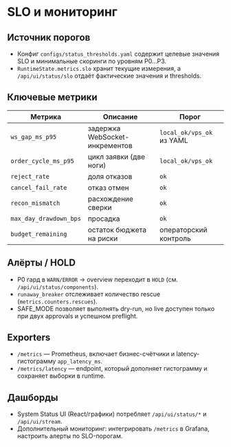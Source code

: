# SLO и мониторинг

## Источник порогов
- Конфиг `configs/status_thresholds.yaml` содержит целевые значения SLO и минимальные скоринги по уровням P0…P3.
- `RuntimeState.metrics.slo` хранит текущие измерения, а `/api/ui/status/slo` отдаёт фактические значения и thresholds.

## Ключевые метрики
| Метрика | Описание | Порог |
| --- | --- | --- |
| `ws_gap_ms_p95` | задержка WebSocket-инкрементов | `local_ok/vps_ok` из YAML |
| `order_cycle_ms_p95` | цикл заявки (две ноги) | `local_ok/vps_ok` |
| `reject_rate` | доля отказов | `ok` |
| `cancel_fail_rate` | отказ отмен | `ok` |
| `recon_mismatch` | расхождение сверки | `ok` |
| `max_day_drawdown_bps` | просадка | `ok` |
| `budget_remaining` | остаток бюджета на риски | операторский контроль |

## Алёрты / HOLD
- P0 гард в `WARN/ERROR` → overview переходит в `HOLD` (см. `/api/ui/status/components`).
- `runaway_breaker` отслеживает количество rescue (`metrics.counters.rescues`).
- SAFE_MODE позволяет выполнять dry-run, но live доступен только при двух approvals и успешном preflight.

## Exporters
- `/metrics` — Prometheus, включает бизнес-счётчики и latency-гистограмму `app_latency_ms`.
- `/metrics/latency` — endpoint, который дополняет гистограмму и сохраняет выборки в runtime.

## Дашборды
- System Status UI (React/графики) потребляет `/api/ui/status/*` и `/api/ui/stream`.
- Дополнительный мониторинг: интегрировать `/metrics` в Grafana, настроить алерты по SLO-порогам.
